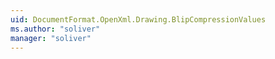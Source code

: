 ```yaml
---
uid: DocumentFormat.OpenXml.Drawing.BlipCompressionValues
ms.author: "soliver"
manager: "soliver"
---
```


